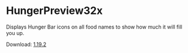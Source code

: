# HungerPreview32x
Displays Hunger Bar icons on all food names to show how much it will fill you up.

Download:
<a href="">1.19.2</a>

